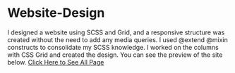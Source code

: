 # Website-Design
I designed a website using SCSS and Grid, and a responsive structure was created without the need to add any media queries. I used @extend @mixin constructs to consolidate my SCSS knowledge. I worked on the columns with CSS Grid and created the design. You can see the preview of the site below.
[Click Here to See All Page](https://muazv.github.io/Website-Design/)
